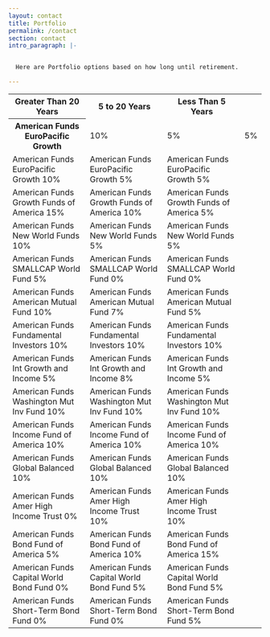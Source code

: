 ```yaml
---
layout: contact
title: Portfolio
permalink: /contact
section: contact
intro_paragraph: |-


  Here are Portfolio options based on how long until retirement.

---
```


<table>
<tr>
  <th scope="col">Greater Than 20 Years</th>
  <th scope="col">5 to 20 Years</th>
  <th scope="col">Less Than 5 Years</th>
</tr>

<tr>
  <th scope="row">American Funds EuroPacific Growth</th>
  <td>10%</td>
  <td>5%</td>
  <td>5%</td>
</tr>

<tr>
  <td> American Funds EuroPacific Growth 10% </td>
  <td> American Funds EuroPacific Growth 5% </td>
  <td> American Funds EuroPacific Growth 5% </td>
</tr>

<tr>
  <td> American Funds Growth Funds of America 15%</td>
  <td> American Funds Growth Funds of America 10% </td>
  <td> American Funds Growth Funds of America 5% </td>
</tr>

<tr>
  <td> American Funds New World Funds 10%</td>
  <td> American Funds New World Funds 5% </td>
  <td> American Funds New World Funds 5% </td>
</tr>

<tr>
  <td> American Funds SMALLCAP World Fund 5% </td>
  <td> American Funds SMALLCAP World Fund 0% </td>
  <td> American Funds SMALLCAP World Fund 0%</td>
</tr>

<tr>
  <td> American Funds American Mutual Fund 10% </td>
  <td> American Funds American Mutual Fund 7% </td>
  <td> American Funds American Mutual Fund 5% </td>
</tr>

<tr>
  <td> American Funds Fundamental Investors 10% </td>
  <td> American Funds Fundamental Investors 10% </td>
  <td> American Funds Fundamental Investors 10% </td>
</tr>

<tr>
  <td> American Funds Int Growth and Income 5% </td>
  <td> American Funds Int Growth and Income 8% </td>
  <td> American Funds Int Growth and Income 5% </td>
</tr>

<tr>
  <td> American Funds Washington Mut Inv Fund 10% </td>
  <td> American Funds Washington Mut Inv Fund 10% </td>
  <td> American Funds Washington Mut Inv Fund 10% </td>
</tr>

<tr>
  <td> American Funds Income Fund of America 10% </td>
  <td> American Funds Income Fund of America 10% </td>
  <td> American Funds Income Fund of America 10% </td>
</tr>

<tr>
  <td> American Funds Global Balanced 10% </td>
  <td> American Funds Global Balanced 10% </td>
  <td> American Funds Global Balanced 10% </td>
</tr>

<tr>
  <td> American Funds Amer High Income Trust 0% </td>
  <td> American Funds Amer High Income Trust 10% </td>
  <td> American Funds Amer High Income Trust 10% </td>
</tr>

<tr>
  <td> American Funds Bond Fund of America 5% </td>
  <td> American Funds Bond Fund of America 10% </td>
  <td> American Funds Bond Fund of America 15% </td>
</tr>

<tr>
  <td> American Funds Capital World Bond Fund 0% </td>
  <td> American Funds Capital World Bond Fund 5% </td>
  <td> American Funds Capital World Bond Fund 5% </td>
</tr>

<tr>
  <td> American Funds Short-Term Bond Fund 0% </td>
  <td> American Funds Short-Term Bond Fund 0%  </td>
  <td> American Funds Short-Term Bond Fund 5%  </td>
</tr>

</table>
